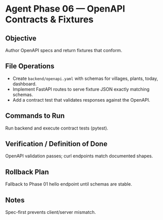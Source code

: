 # Agent Phase 06 — OpenAPI Contracts & Fixtures

## Objective
Author OpenAPI specs and return fixtures that conform.

## File Operations
- Create `backend/openapi.yaml` with schemas for villages, plants, today, dashboard.
- Implement FastAPI routes to serve fixture JSON exactly matching schemas.
- Add a contract test that validates responses against the OpenAPI.

## Commands to Run
Run backend and execute contract tests (pytest).

## Verification / Definition of Done
OpenAPI validation passes; curl endpoints match documented shapes.

## Rollback Plan
Fallback to Phase 01 hello endpoint until schemas are stable.

## Notes
Spec-first prevents client/server mismatch.
